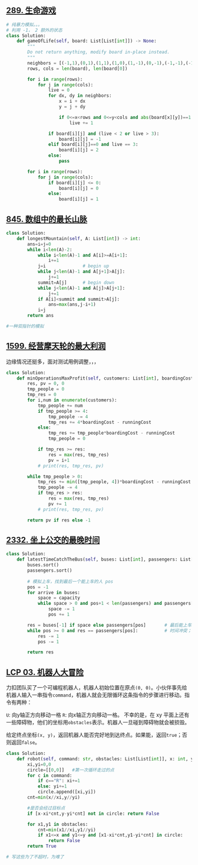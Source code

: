 ## [289. 生命游戏](https://leetcode.cn/problems/game-of-life/description/)


```python
# 纯暴力模拟。。。
# 利用 -1， 2 额外的状态
class Solution:
    def gameOfLife(self, board: List[List[int]]) -> None:
        """
        Do not return anything, modify board in-place instead.
        """
        neighbors = [(-1,1),(0,1),(1,1),(1,0),(1,-1),(0,-1),(-1,-1),(-1,0)]
        rows, cols = len(board), len(board[0])

        for i in range(rows):
            for j in range(cols):
                live = 0
                for dx, dy in neighbors:
                    x = i + dx
                    y = j + dy

                    if 0<=x<rows and 0<=y<cols and abs(board[x][y])==1:
                        live += 1

                if board[i][j] and (live < 2 or live > 3):
                    board[i][j] = -1
                elif board[i][j]==0 and live == 3:
                    board[i][j] = 2
                else:
                    pass

        for i in range(rows):
            for j in range(cols):
                if board[i][j] <= 0: 
                    board[i][j] = 0
                else:
                    board[i][j] = 1

```




## [845. 数组中的最长山脉](https://leetcode.cn/problems/longest-mountain-in-array/)

```python
class Solution:
    def longestMountain(self, A: List[int]) -> int:
        ans=i=j=0
        while i<len(A)-2:
            while i<len(A)-1 and A[i]>=A[i+1]:
                i+=1
            j=i              # begin up
            while j<len(A)-1 and A[j+1]>A[j]:
                j+=1
            summit=A[j]      # begin down 
            while j<len(A)-1 and A[j]>A[j+1]:
                j+=1
            if A[i]<summit and summit>A[j]:
                ans=max(ans,j-i+1)
            i=j
        return ans

#一种双指针的模拟
```




## [1599. 经营摩天轮的最大利润](https://leetcode.cn/problems/maximum-profit-of-operating-a-centennial-wheel)

边缘情况还挺多，面对测试用例调整，，，

```python
class Solution:
    def minOperationsMaxProfit(self, customers: List[int], boardingCost: int, runningCost: int) -> int:
        res, pv = 0, 0
        tmp_people = 0
        tmp_res = 0
        for i,num in enumerate(customers):
            tmp_people += num
            if tmp_people >= 4:
                tmp_people -= 4
                tmp_res += 4*boardingCost - runningCost
            else:
                tmp_res += tmp_people*boardingCost - runningCost
                tmp_people = 0

            if tmp_res >= res:
                res = max(res, tmp_res)
                pv = i+1
            # print(res, tmp_res, pv)

        while tmp_people > 0:
            tmp_res += min([tmp_people, 4])*boardingCost - runningCost
            tmp_people -= 4
            if tmp_res > res:
                res = max(res, tmp_res)
                pv += 1
            # print(res, tmp_res, pv)

        return pv if res else -1
```

## [2332. 坐上公交的最晚时间](https://leetcode.cn/problems/the-latest-time-to-catch-a-bus)


```python
class Solution:
    def latestTimeCatchTheBus(self, buses: List[int], passengers: List[int], capacity: int) -> int:
        buses.sort()
        passengers.sort()
        
        # 模拟上车，找到最后一个能上车的人 pos
        pos = -1
        for arrive in buses:
            space = capacity
            while space > 0 and pos+1 < len(passengers) and passengers[pos+1] <= arrive:
                space -= 1
                pos += 1

        res = buses[-1] if space else passengers[pos]       # 最后能上车的时刻
        while pos >= 0 and res == passengers[pos]:          # 时间冲突；找到没人到达的时刻
            res -= 1
            pos -= 1

        return res
```




## [LCP 03. 机器人大冒险](https://leetcode.cn/problems/programmable-robot)

力扣团队买了一个可编程机器人，机器人初始位置在原点`(0, 0)`。小伙伴事先给机器人输入一串指令`command`，机器人就会无限循环这条指令的步骤进行移动。指令有两种：

`U`: 向y轴正方向移动一格
`R`: 向x轴正方向移动一格。
不幸的是，在 xy 平面上还有一些障碍物，他们的坐标用`obstacles`表示。机器人一旦碰到障碍物就会被损毁。

给定终点坐标`(x, y)`，返回机器人能否完好地到达终点。如果能，返回`true`；否则返回`false`。

```python
class Solution:
    def robot(self, command: str, obstacles: List[List[int]], x: int, y: int) -> bool:
        xi,yi=0,0
        circle=[[0,0]]   #第一次循环走过的点
        for c in command:
            if c=="R": xi+=1
            else: yi+=1
            circle.append([xi,yi])
        cnt=min(x//xi,y//yi)

        #是否会经过目标点
        if [x-xi*cnt,y-yi*cnt] not in circle: return False

        for x1,y1 in obstacles:
            cnt=min(x1//xi,y1//yi)
            if x1<=x and y1<=y and [x1-xi*cnt,y1-yi*cnt] in circle:
                return False
        return True

# 写这些为了不超时，为难了
```
